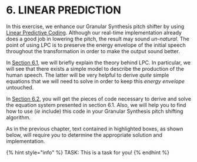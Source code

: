 # 6. LINEAR PREDICTION

In this exercise, we enhance our Granular Synthesis pitch shifter by using 
[Linear Predictive Coding](https://en.wikipedia.org/wiki/Linear_predictive_coding).
Although our real-time implementation already does a good job in lowering the pitch,
the result may sound *un-natural*. The point of using LPC is to preserve the energy envelope of the initial speech
throughout the transformation in order to make the output sound better.


In [Section 6.1](theory.md), we will briefly explain the theory behind LPC.
In particular, we will see that there exists a simple model to describe the 
production of the human speech. The latter will be very helpful to derive *quite* simple
equations that we will need to solve in order to keep this *energy envelope* untouched.


In [Section 6.2](implementation.md), you will get the pieces of code necessary to derive
and solve the equation system presented in section 6.1. Also, we will help you to find how
to use (*ie* include) this code in your Granular Synthesis pitch shifting algorithm.

As in the previous chapter, text contained in highlighted boxes, as shown below, will require 
_you_ to determine the appropriate solution and implementation.

{% hint style="info" %}
TASK: This is a task for you!
{% endhint %}

